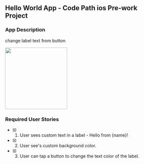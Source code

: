 ## Hello World App - Code Path ios Pre-work Project

### App Description
change label text from button


<img src="https://recordit.co/ENxOz3SBft" width=200><br>


### Required User Stories
- [x] 1. User sees custom text in a label - Hello from {name}!
- [x] 2. User see's custom background color.
- [x] 3. User can tap a button to change the text color of the label.

